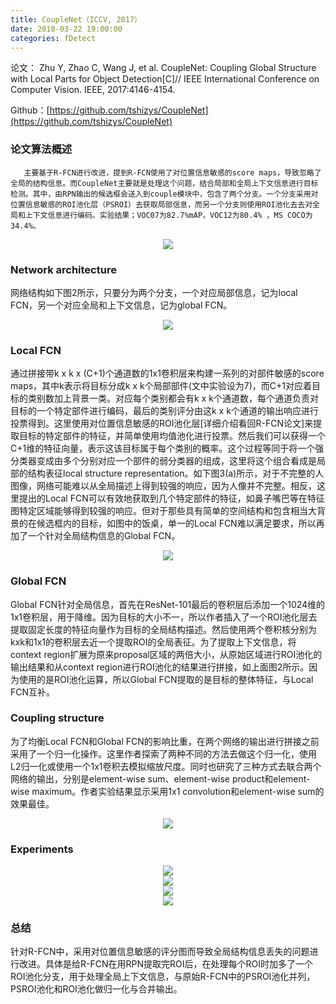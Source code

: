 ```yaml
---
title: CoupleNet（ICCV, 2017）
date: 2018-03-22 19:00:00
categories: fDetect
---
```


<script type="text/javascript" src="http://cdn.mathjax.org/mathjax/latest/MathJax.js?config=default"></script>

论文： Zhu Y, Zhao C, Wang J, et al. CoupleNet: Coupling Global Structure with Local Parts for Object Detection[C]// IEEE International Conference on Computer Vision. IEEE, 2017:4146-4154.

Github：[https://github.com/tshizys/CoupleNet](https://github.com/tshizys/CoupleNet)

### 论文算法概述

       主要基于R-FCN进行改进，提到R-FCN使用了对位置信息敏感的score maps，导致忽略了全局的结构信息。而CoupleNet主要就是处理这个问题，结合局部和全局上下文信息进行目标检测。其中，由RPN输出的候选框会送入到couple模块中，包含了两个分支。一个分支采用对位置信息敏感的ROI池化层（PSROI）去获取局部信息，而另一个分支则使用ROI池化去去对全局和上下文信息进行编码。实验结果；VOC07为82.7%mAP，VOC12为80.4% ，MS COCO为34.4%。
	   
<center><img src="{{ site.baseurl }}/images/pdDetect/couplenet1.png"></center>
	   
### Network architecture

   网络结构如下图2所示，只要分为两个分支，一个对应局部信息，记为local FCN，另一个对应全局和上下文信息，记为global FCN。
   
<center><img src="{{ site.baseurl }}/images/pdDetect/couplenet2.png"></center>

### Local FCN

   通过拼接带k x k x (C+1)个通道数的1x1卷积层来构建一系列的对部件敏感的score maps，其中k表示将目标分成k x k个局部部件(文中实验设为7)，而C+1对应着目标的类别数加上背景一类。对应每个类别都会有k x k个通道数，每个通道负责对目标的一个特定部件进行编码，最后的类别评分由这k x k个通道的输出响应进行投票得到。这里使用对位置信息敏感的ROI池化层[详细介绍看回R-FCN论文]来提取目标的特定部件的特征，并简单使用均值池化进行投票。然后我们可以获得一个C+1维的特征向量，表示这该目标属于每个类别的概率。这个过程等同于将一个强分类器变成由多个分别对应一个部件的弱分类器的组成，这里将这个组合看成是局部的结构表征local structure representation。如下图3(a)所示，对于不完整的人图像，网络可能难以从全局描述上得到较强的响应，因为人像并不完整。相反，这里提出的Local FCN可以有效地获取到几个特定部件的特征，如鼻子嘴巴等在特征图特定区域能够得到较强的响应。但对于那些具有简单的空间结构和包含相当大背景的在候选框内的目标，如图中的饭桌，单一的Local FCN难以满足要求，所以再加了一个针对全局结构信息的Global FCN。
  
<center><img src="{{ site.baseurl }}/images/pdDetect/couplenet3.png"></center>
  
### Global FCN

   Global FCN针对全局信息，首先在ResNet-101最后的卷积层后添加一个1024维的1x1卷积层，用于降维。因为目标的大小不一，所以作者插入了一个ROI池化层去提取固定长度的特征向量作为目标的全局结构描述。然后使用两个卷积核分别为kxk和1x1的卷积层去近一个提取ROI的全局表征。为了提取上下文信息，将context region扩展为原来proposal区域的两倍大小，从原始区域进行ROI池化的输出结果和从context region进行ROI池化的结果进行拼接，如上面图2所示。因为使用的是ROI池化运算，所以Global FCN提取的是目标的整体特征，与Local FCN互补。

### Coupling structure

   为了均衡Local FCN和Global FCN的影响比重，在两个网络的输出进行拼接之前采用了一个归一化操作。这里作者探索了两种不同的方法去做这个归一化，使用L2归一化或使用一个1x1卷积去模拟缩放尺度。同时也研究了三种方式去联合两个网络的输出，分别是element-wise sum、element-wise product和element-wise maximum。作者实验结果显示采用1x1 convolution和element-wise sum的效果最佳。

<center><img src="{{ site.baseurl }}/images/pdDetect/couplenet4.png"></center>

### Experiments

<center><img src="{{ site.baseurl }}/images/pdDetect/couplenet5.png"></center>

<center><img src="{{ site.baseurl }}/images/pdDetect/couplenet6.png"></center>

<center><img src="{{ site.baseurl }}/images/pdDetect/couplenet7.png"></center>

<center><img src="{{ site.baseurl }}/images/pdDetect/couplenet8.png"></center>

### 总结

   针对R-FCN中，采用对位置信息敏感的评分图而导致全局结构信息丢失的问题进行改进。具体是给R-FCN在用RPN提取完ROI后，在处理每个ROI时加多了一个ROI池化分支，用于处理全局上下文信息，与原始R-FCN中的PSROI池化并列，PSROI池化和ROI池化做归一化与合并输出。
